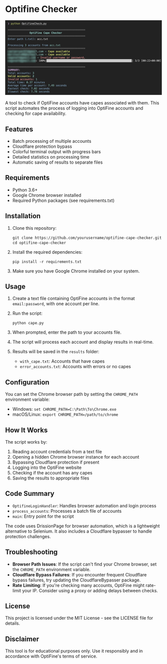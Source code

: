 # Optifine Checker
![Info image](Ex.png)

A tool to check if OptiFine accounts have capes associated with them. This script automates the process of logging into OptiFine accounts and checking for cape availability.

## Features

- Batch processing of multiple accounts
- Cloudflare protection bypass
- Colorful terminal output with progress bars
- Detailed statistics on processing time
- Automatic saving of results to separate files

## Requirements

- Python 3.6+
- Google Chrome browser installed
- Required Python packages (see requirements.txt)

## Installation

1. Clone this repository:
   ```
   git clone https://github.com/yourusername/optifine-cape-checker.git
   cd optifine-cape-checker
   ```

2. Install the required dependencies:
   ```
   pip install -r requirements.txt
   ```

3. Make sure you have Google Chrome installed on your system.

## Usage

1. Create a text file containing OptiFine accounts in the format `email:password`, with one account per line.

2. Run the script:
   ```
   python cape.py
   ```

3. When prompted, enter the path to your accounts file.

4. The script will process each account and display results in real-time.

5. Results will be saved in the `results` folder:
   - `with_cape.txt`: Accounts that have capes
   - `error_accounts.txt`: Accounts with errors or no capes

## Configuration

You can set the Chrome browser path by setting the `CHROME_PATH` environment variable:

- Windows: `set CHROME_PATH=C:\Path\To\Chrome.exe`
- macOS/Linux: `export CHROME_PATH=/path/to/chrome`

## How It Works

The script works by:

1. Reading account credentials from a text file
2. Opening a hidden Chrome browser instance for each account
3. Bypassing Cloudflare protection if present
4. Logging into the OptiFine website
5. Checking if the account has any capes
6. Saving the results to appropriate files

## Code Summary

- `OptifineLoginHandler`: Handles browser automation and login process
- `process_accounts`: Processes a batch file of accounts
- `main`: Entry point for the script

The code uses DrissionPage for browser automation, which is a lightweight alternative to Selenium. It also includes a Cloudflare bypasser to handle protection challenges.

## Troubleshooting

- **Browser Path Issues**: If the script can't find your Chrome browser, set the `CHROME_PATH` environment variable.
- **Cloudflare Bypass Failures**: If you encounter frequent Cloudflare bypass failures, try updating the CloudflareBypasser package.
- **Rate Limiting**: If you're checking many accounts, OptiFine might rate-limit your IP. Consider using a proxy or adding delays between checks.

## License

This project is licensed under the MIT License - see the LICENSE file for details.

## Disclaimer

This tool is for educational purposes only. Use it responsibly and in accordance with OptiFine's terms of service. 
